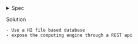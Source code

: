 <details>
  <summary>Spec</summary>
        # Test Technique Java Backend - Ekwateur
        
        L'objectif de ce test est l'écriture d'un programme purement backend. Il peut éventuellement servir de support dans le cadre 
        d'un futur entretien au cours duquel il pourra être demandé de faire des évolutions fonctionelles dessus. Si certaines parties
        ne te paraissent pas claires, nous t'encourageons à nous poser toutes les questions que tu juges utiles.
        
        ## Enoncé de l'exercice
        Le product owner te demande de developper un programme qui permet de calculer le montant à facturer à un client d'Ekwateur pour 
        un mois calendaire.
        
        Ce programme devra gérer 2 types de clients :
        
        A) Les clients Pro, qui ont les propriétés suivantes :
        - Reference Client (EKW + 8 caractères numériques)
          - N° SIRET
          - Raison Sociale
          - CA
        
        B) Les particuliers, qui ont les propriétés suivantes :
        - Reference Client (EKW + 8 caractères numériques)
          - Civilité
          - Nom
          - Prénom
        
        Un client peut consommer deux types d'énergies :
        - Electricité
          - Gaz
        
        Chaque énergie est facturée au kWh.
        - Pour les particuliers, le prix du kWh est de 0,121 € pour l'électricité et 0,115€ pour le gaz
          - Pour les pro, ayant un CA supérieur à 1 000 000 €, le prix du kWh est de 0,114 € pour l'électricité et 0,111€ pour le gaz
          - Pour les pro, ayant un CA inférieur à 1 000 000 €, le prix du kWh est de 0,118 € pour l'électricité et 0,113€ pour le gaz
        
        ## Contraintes techniques
        La seule contrainte technique est l'utilisation du langage Java dans sa version 8 au minimum.
        
        ## Ce qui est attendu
        Le minimum attendu est un programme fonctionnel qui puisse etre executé et testé.
        
        ## Comment soumettre ton travail
        - Créer un nouveau repository public sur un espace à toi (et non un fork de ce repo sur l'espace gitlab Ekwateur)
          - Rendre le projet sur la branche master de ton repository
          - Enfin, nous communiquer par mail le lien de ton repository quand l'exercice est terminé
</details>

Solution

    - Use a H2 file based database
    - expose the computing engine through a REST api

